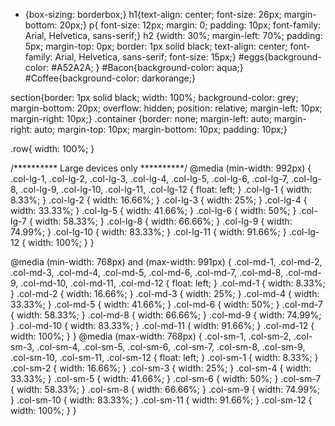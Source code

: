 * {box-sizing: borderbox;}
h1{text-align: center; font-size: 26px; margin-bottom: 20px;}
p{ font-size: 12px; margin: 0; padding: 10px;
  font-family: Arial, Helvetica, sans-serif;}
h2 {width: 30%; margin-left: 70%; padding: 5px; margin-top: 0px;
border: 1px solid black;
text-align: center; font-family: Arial, Helvetica, sans-serif; 
font-size: 15px;}
#eggs{background-color: #A52A2A;
}
#Bacon{background-color: aqua;}
#Coffee{background-color: darkorange;}

section{border: 1px solid black;
  width: 100%;
  background-color: grey;
  margin-bottom: 20px; overflow: hidden; position: relative;
    margin-left: 10px; margin-right: 10px;} 
    .container {border: none;
    margin-left: auto;
  margin-right: auto;
margin-top: 10px;
margin-bottom: 10px;
padding: 10px;}
  
.row{
    width: 100%;
  }
  
  /********** Large devices only **********/
  @media (min-width: 992px) {
    .col-lg-1, .col-lg-2, .col-lg-3, .col-lg-4, .col-lg-5, .col-lg-6, .col-lg-7, .col-lg-8, .col-lg-9, .col-lg-10, .col-lg-11, .col-lg-12 {
      float: left;
    }
    .col-lg-1 {
      width: 8.33%;
    }
    .col-lg-2 {
      width: 16.66%;
    }
    .col-lg-3 {
      width: 25%;
    }
    .col-lg-4 {
      width: 33.33%;
    }
    .col-lg-5 {
      width: 41.66%;
    }
    .col-lg-6 {
      width: 50%;
    }
    .col-lg-7 {
      width: 58.33%;
    }
    .col-lg-8 {
      width: 66.66%;
    }
    .col-lg-9 {
      width: 74.99%;
    }
    .col-lg-10 {
      width: 83.33%;
    }
    .col-lg-11 {
      width: 91.66%;
    }
    .col-lg-12 {
      width: 100%;
   }
  }
  
  
  @media (min-width: 768px) and (max-width: 991px) {
    .col-md-1, .col-md-2, .col-md-3, .col-md-4, .col-md-5, .col-md-6, .col-md-7, .col-md-8, .col-md-9, .col-md-10, .col-md-11, .col-md-12 {
      float: left;
    }
    .col-md-1 {
      width: 8.33%;
    }
    .col-md-2 {
      width: 16.66%;
    }
    .col-md-3 {
      width: 25%;
    }
    .col-md-4 {
      width: 33.33%;
    }
    .col-md-5 {
      width: 41.66%;
    }
    .col-md-6 {
      width: 50%;
    }
    .col-md-7 {
      width: 58.33%;
    }
    .col-md-8 {
      width: 66.66%;
    }
    .col-md-9 {
      width: 74.99%;
    }
    .col-md-10 {
      width: 83.33%;
    }
    .col-md-11 {
      width: 91.66%;
    }
    .col-md-12 {
      width: 100%;
    }
  }
  @media (max-width: 768px) {
    .col-sm-1, .col-sm-2, .col-sm-3, .col-sm-4, .col-sm-5, .col-sm-6, .col-sm-7, .col-sm-8, .col-sm-9, .col-sm-10, .col-sm-11, .col-sm-12 {
      float: left;
    }
    .col-sm-1 {
      width: 8.33%;
    }
    .col-sm-2 {
      width: 16.66%;
    }
    .col-sm-3 {
      width: 25%;
    }
    .col-sm-4 {
      width: 33.33%;
    }
    .col-sm-5 {
      width: 41.66%;
    }
    .col-sm-6 {
      width: 50%;
    }
    .col-sm-7 {
      width: 58.33%;
    }
    .col-sm-8 {
      width: 66.66%;
    }
    .col-sm-9 {
      width: 74.99%;
    }
    .col-sm-10 {
      width: 83.33%;
    }
    .col-sm-11 {
      width: 91.66%;
    }
    .col-sm-12 {
      width: 100%;
    }
  }
  
  
  
  
  
 
